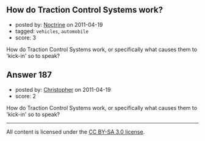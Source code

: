 ## How do Traction Control Systems work?

- posted by: [Noctrine](https://stackexchange.com/users/-1/50-noctrine) on 2011-04-19
- tagged: `vehicles`, `automobile`
- score: 3

How do Traction Control Systems work, or specifically what causes them to 'kick-in' so to speak?


## Answer 187

- posted by: [Christopher](https://stackexchange.com/users/-1/129-christopher) on 2011-04-19
- score: 2

How do Traction Control Systems work, or specifically what causes them to 'kick-in' so to speak?



---

All content is licensed under the [CC BY-SA 3.0 license](https://creativecommons.org/licenses/by-sa/3.0/).

